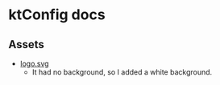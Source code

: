 # ktConfig docs

## Assets

- [logo.svg](https://www.svgrepo.com/svg/383259/file-config-configuration-options-cog)
  - It had no background, so I added a white background.
